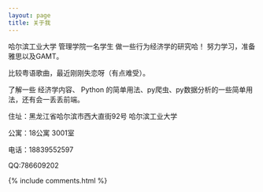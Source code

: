 ```yaml
---
layout: page
title: 关于我 
---
```

<p>
哈尔滨工业大学 管理学院一名学生 做一些行为经济学的研究哈！ 努力学习，准备雅思以及GAMT。
</p>
<p>
比较粤语歌曲，最近刚刚失恋呀（有点难受）。
</p>
<p>
了解一些 经济学内容、 Python 的简单用法、py爬虫、py数据分析的一些简单用法，还有会一丢丢前端。
</p>
<p>
住址：黑龙江省哈尔滨市西大直街92号 哈尔滨工业大学</p>
<p>
公寓：18公寓 3001室</p>
<p>
电话：18839552597
</p>
<p>
QQ:786609202
</p>
{% include comments.html %}


